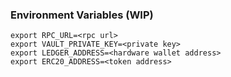 ### Environment Variables (WIP)

```
export RPC_URL=<rpc url>
export VAULT_PRIVATE_KEY=<private key>
export LEDGER_ADDRESS=<hardware wallet address>
export ERC20_ADDRESS=<token address>
```
